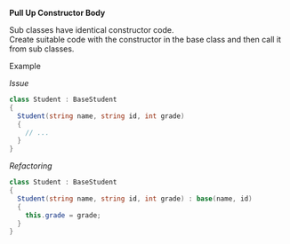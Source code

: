 **Pull Up Constructor Body**

Sub classes have identical constructor code.  
Create suitable code with the constructor in the base class and then call it from sub classes.

Example

_Issue_

```csharp
class Student : BaseStudent
{
  Student(string name, string id, int grade)
  {
    // ...
  }
}
```

_Refactoring_

```csharp
class Student : BaseStudent
{
  Student(string name, string id, int grade) : base(name, id)
  {
    this.grade = grade;
  }
}
```
